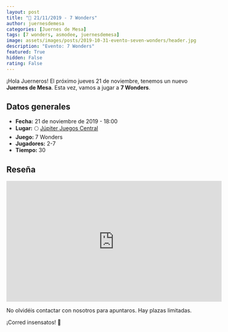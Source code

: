 ```yaml
---
layout: post
title: "📆 21/11/2019 - 7 Wonders"
author: juernesdemesa
categories: [Juernes de Mesa]
tags: [7 wonders, asmodee, juernesdemesa]
image: assets/images/posts/2019-10-31-evento-seven-wonders/header.jpg
description: "Evento: 7 Wonders"
featured: True
hidden: False
rating: False
---
```


¡Hola Juerneros! El próximo jueves 21 de noviembre, tenemos un nuevo **Juernes de Mesa**. Esta vez, vamos a jugar a **7 Wonders**.

## Datos generales

- **Fecha:** 21 de noviembre de 2019 - 18:00
- **Lugar:** 🌕 [Júpiter Juegos Central](https://www.jupiterjuegos.com/tiendas/)
- **Juego:** 7 Wonders
- **Jugadores:** 2-7
- **Tiempo:** 30

## Reseña

<iframe width="560" height="315" src="https://www.youtube.com/embed/r2ho73DRABQ" frameborder="0" allow="accelerometer; autoplay; encrypted-media; gyroscope; picture-in-picture" allowfullscreen></iframe>

No olvidéis contactar con nosotros para apuntaros. Hay plazas limitadas.

¡Corred insensatos! 🧙
